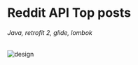 #  Reddit API Top posts #
###### Java, retrofit 2, glide, lombok ######
![design](https://github.com/MaximusSheyko/RedditTopPostersApp/blob/master/gif/maket.gif?raw=true)